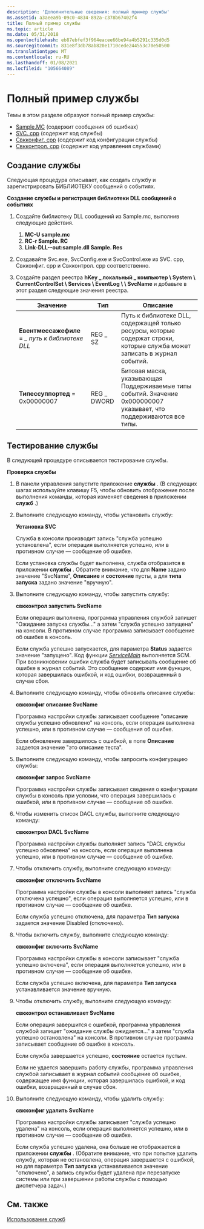 ```yaml
---
description: 'Дополнительные сведения: полный пример службы'
ms.assetid: a3aeea9b-09c0-4834-892a-c378b67402f4
title: Полный пример службы
ms.topic: article
ms.date: 05/31/2018
ms.openlocfilehash: eb87ebfef3f964eacee66be94a4b5291c335d0d5
ms.sourcegitcommit: 831e8f3db78ab820e1710cede244553c70e50500
ms.translationtype: MT
ms.contentlocale: ru-RU
ms.lasthandoff: 01/08/2021
ms.locfileid: "105664089"
---
```

# <a name="the-complete-service-sample"></a>Полный пример службы

Темы в этом разделе образуют полный пример службы:

-   [Sample.MC](sample-mc.md) (содержит сообщения об ошибках)
-   [SVC. cpp](svc-cpp.md) (содержит код службы)
-   [Свкконфиг. cpp](svcconfig-cpp.md) (содержит код конфигурации службы)
-   [Свкконтрол. cpp](svccontrol-cpp.md) (содержит код управления службами)

## <a name="building-the-service"></a>Создание службы

Следующая процедура описывает, как создать службу и зарегистрировать БИБЛИОТЕКУ сообщений о событиях.

**Создание службы и регистрация библиотеки DLL сообщений о событиях**

1.  Создайте библиотеку DLL сообщений из Sample.mc, выполнив следующие действия.
    1.  **MC-U sample.mc**
    2.  **RC-r Sample. RC**
    3.  **Link-DLL--out:sample.dll Sample. Res**
2.  Создавайте Svc.exe, SvcConfig.exe и SvcControl.exe из SVC. cpp, Свкконфиг. cpp и Свкконтрол. cpp соответственно.
3.  Создайте раздел реестра **hKey \_ локальный \_ компьютер \\ System \\ CurrentControlSet \\ Services \\ EventLog \\ \\ SvcName** и добавьте в этот раздел следующие значения реестра.

    | Значение                              | Тип       | Описание                                                                                                        |
    |------------------------------------|------------|--------------------------------------------------------------------------------------------------------------------|
    | **Евентмессажефиле**  =  *\_ путь к библиотеке DLL* | REG \_ SZ    | Путь к библиотеке DLL, содержащей только ресурсы, которые содержат строки, которые служба может записать в журнал событий.               |
    | **Типессуппортед** = 0x00000007    | REG \_ DWORD | Битовая маска, указывающая Поддерживаемые типы событий. Значение 0x000000007 указывает, что поддерживаются все типы. |

    

     

## <a name="testing-the-service"></a>Тестирование службы

В следующей процедуре описывается тестирование службы.

**Проверка службы**

1.  В панели управления запустите приложение **службы** . (В следующих шагах используйте клавишу F5, чтобы обновить отображение после выполнения команды, которая изменяет сведения в приложении **служб** .)
2.  Выполните следующую команду, чтобы установить службу:

    **Установка SVC**

    Служба в консоли производит запись "служба успешно установлена", если операция выполняется успешно, или в противном случае — сообщение об ошибке.

    Если установка службы будет выполнена, служба отобразится в приложении **службы** . Обратите внимание, что для **Name** задано значение "SvcName", **Описание** и **состояние** пусты, а для **типа запуска** задано значение "вручную".

3.  Выполните следующую команду, чтобы запустить службу:

    **свкконтрол запустить SvcName**

    Если операция выполнена, программа управления службой запишет "Ожидание запуска службы..." а затем "служба успешно запущена" на консоли. В противном случае программа записывает сообщение об ошибке в консоль.

    Если служба успешно запускается, для параметра **Status** задается значение "запущено". Код функции [*ServiceMain*](/windows/win32/api/winsvc/nc-winsvc-lpservice_main_functiona) выполняется SCM. При возникновении ошибки служба будет записывать сообщение об ошибке в журнал событий. Это сообщение содержит имя функции, которая завершилась ошибкой, и код ошибки, возвращенный в случае сбоя.

4.  Выполните следующую команду, чтобы обновить описание службы:

    **свкконфиг описание SvcName**

    Программа настройки службы записывает сообщение "описание службы успешно обновлено" на консоль, если операция выполнена успешно, или в противном случае — сообщения об ошибке.

    Если обновление завершилось с ошибкой, в поле **Описание** задается значение "это описание теста".

5.  Выполните следующую команду, чтобы запросить конфигурацию службы:

    **свкконфиг запрос SvcName**

    Программа настройки службы записывает сведения о конфигурации службы в консоль при условии, что операция завершилась с ошибкой, или в противном случае — сообщение об ошибке.

6.  Чтобы изменить список DACL службы, выполните следующую команду:

    **свкконтрол DACL SvcName**

    Программа настройки службы выполняет запись "DACL службы успешно обновлена" на консоль, если операция выполнена успешно, или в противном случае — сообщение об ошибке.

7.  Чтобы отключить службу, выполните следующую команду:

    **свкконфиг отключить SvcName**

    Программа настройки службы в консоли выполняет запись "служба отключена успешно", если операция выполняется успешно, или в противном случае — сообщение об ошибке.

    Если служба успешно отключена, для параметра **Тип запуска** задается значение Disabled (отключено).

8.  Чтобы включить службу, выполните следующую команду:

    **свкконфиг включить SvcName**

    Программа настройки службы в консоли записывает "служба успешно включена", если операция выполняется успешно, или в противном случае — сообщение об ошибке.

    Если служба успешно включена, для параметра **Тип запуска** устанавливается значение вручную.

9.  Чтобы отключить службу, выполните следующую команду:

    **свкконтрол останавливает SvcName**

    Если операция завершится с ошибкой, программа управления службой запишет "ожидание службы ожидается..." а затем "служба успешно остановлена" на консоли. В противном случае программа записывает сообщение об ошибке в консоль.

    Если служба завершается успешно, **состояние** остается пустым.

    Если не удается завершить работу службы, программа управления службой записывает в журнал событий сообщение об ошибке, содержащее имя функции, которая завершилась ошибкой, и код ошибки, возвращенный в случае сбоя.

10. Выполните следующую команду, чтобы удалить службу:

    **свкконфиг удалить SvcName**

    Программа настройки службы записывает "служба успешно удалена" на консоль, если операция выполняется успешно, или в противном случае — сообщение об ошибке.

    Если служба успешно удалена, она больше не отображается в приложении **службы** . (Обратите внимание, что при попытке удалить службу, которая не остановлена, операция завершается с ошибкой, но для параметра **Тип запуска** устанавливается значение "отключено", а запись службы будет удалена при перезапуске системы или при завершении работы службы с помощью диспетчера задач.)

## <a name="related-topics"></a>См. также

<dl> <dt>

[Использование служб](using-services.md)
</dt> </dl>

 

 
